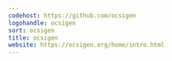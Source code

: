 ```yaml
---
codehost: https://github.com/ocsigen
logohandle: ocsigen
sort: ocsigen
title: ocsigen
website: https://ocsigen.org/home/intro.html
---
```

